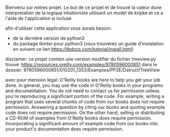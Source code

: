 Bienvenu sur notres projet.
Le but de ce projet et de trouvé la valeur dune interpretation de la logique intuitioniste utilisant un model de kripke
et ce a l'aide de l'application si incluse

afin d'utiliser cette application vous aurais besoin:
 - de la dernière version de python3
 - du package tkinter pour python3 (vous trouverez un guide d'instalation en suivant ce lien https://tkdocs.com/tutorial/install.html)






 disclamer:
  ce projet contien une version modifier du fichier treeview.py
  trouvé :https://resources.oreilly.com/examples/9780596000851 
  dans le dossier: 9780596000851/010201_1353/Examples/PP2E/Dstruct/TreeView

avec pour mension légal:
        O'Reilly books are here to help you get your job done. In general, you may use the code in O'Reilly books in your programs   and documentation. You do not need to contact us for permission unless you're reproducing a significant portion of the code. For  example, writing a program that uses several chunks of code from our books does not require permission. Answering a question by citing our books and quoting example code does not require permission. On the other hand, selling or distributing a CD-ROM of examples from O'Reilly books does require permission. Incorporating a significant amount of example code from our books into your product's documentation does require permission.


